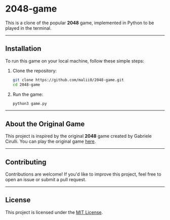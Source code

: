 # 2048-game
 
This is a clone of the popular **2048** game, implemented in Python to be played in the terminal.



---

## Installation
 
To run this game on your local machine, follow these simple steps:
 
1.  Clone the repository:
    ```bash
    git clone https://github.com/malii0/2048-game.git
    cd 2048-game
    ```
2.  Run the game:
    ```bash
    python3 game.py
    ```

---

## About the Original Game
 
This project is inspired by the original **2048** game created by Gabriele Cirulli. You can play the original game [here](https://gabrielecirulli.github.io/2048/).

---

## Contributing
 
Contributions are welcome! If you'd like to improve this project, feel free to open an issue or submit a pull request.
 
---

## License
 
This project is licensed under the [MIT License](https://opensource.org/licenses/MIT).
